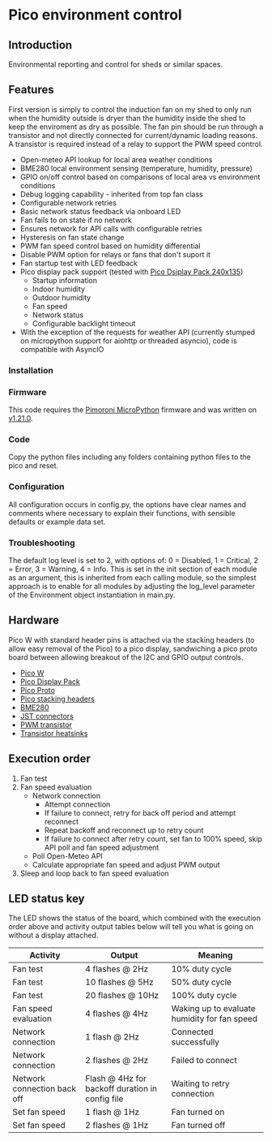 # Pico environment control
## Introduction
Environmental reporting and control for sheds or similar spaces.

## Features
First version is simply to control the induction fan on my shed to only run when the humidity outside is dryer than the humidity inside the shed to keep the enviroment as dry as possible.
The fan pin should be run through a transistor and not directly connected for current/dynamic loading reasons. A transistor is required instead of a relay to support the PWM speed control.

- Open-meteo API lookup for local area weather conditions
- BME280 local environment sensing (temperature, humidity, pressure)
- GPIO on/off control based on comparisons of local area vs environment conditions
- Debug logging capability - inherited from top fan class
- Configurable network retries
- Basic network status feedback via onboard LED
- Fan fails to on state if no network
- Ensures network for API calls with configurable retries 
- Hysteresis on fan state change
- PWM fan speed control based on humidity differential
- Disable PWM option for relays or fans that don't suport it
- Fan startup test with LED feedback
- Pico display pack support (tested with [Pico Dsiplay Pack 240x135](https://shop.pimoroni.com/products/pico-display-pack?variant=32368664215635)) 
  - Startup information 
  - Indoor humidity
  - Outdoor humidity
  - Fan speed
  - Network status
  - Configurable backlight timeout
- With the exception of the requests for weather API (currently stumped on micropython support for aiohttp or threaded asyncio), code is compatible with AsyncIO

### Installation
###  Firmware
This code requires the [Pimoroni MicroPython](https://github.com/pimoroni/pimoroni-pico) firmware and was written on [v1.21.0](https://github.com/pimoroni/pimoroni-pico/releases/tag/v1.21.0).

### Code
Copy the python files including any folders containing python files to the pico and reset.

### Configuration
All configuration occurs in config.py, the options have clear names and comments where necessary to explain their functions, with sensible defaults or example data set.

### Troubleshooting
The default log level is set to 2, with options of: 0 = Disabled, 1 = Critical, 2 = Error, 3 = Warning, 4 = Info. This is set in the init section of each module as an argument, this is inherited from each calling module, so the simplest approach is to enable for all modules by adjusting the log_level parameter of the Environment object instantiation in main.py.

## Hardware
Pico W with standard header pins is attached via the stacking headers (to allow easy removal of the Pico) to a pico display, sandwiching a pico proto board between allowing breakout of the I2C and GPIO output controls.

- [Pico W](https://shop.pimoroni.com/products/raspberry-pi-pico-w?variant=40059369619539)
- [Pico Display Pack](https://shop.pimoroni.com/products/pico-display-pack?variant=32368664215635)
- [Pico Proto](https://shop.pimoroni.com/products/pico-proto?variant=32369530110035)
- [Pico stacking headers](https://shop.pimoroni.com/products/pico-stacking-headers?variant=39272657682515)
- [BME280](https://shop.pimoroni.com/products/bme280-breakout?variant=29420960677971)
- [JST connectors](https://www.amazon.co.uk/gp/product/B09LQGDHV2)
- [PWM transistor](https://www.amazon.co.uk/gp/product/B07QVZK39F)
- [Transistor heatsinks](https://www.amazon.co.uk/gp/product/B081GS15N6)

## Execution order
1. Fan test
2. Fan speed evaluation
   - Network connection
     - Attempt connection
     - If failure to connect, retry for back off period and attempt reconnect
     - Repeat backoff and reconnect up to retry count
     - If failure to connect after retry count, set fan to 100% speed, skip API poll and fan speed adjustment
   - Poll Open-Meteo API
   - Calculate appropriate fan speed and adjust PWM output
3. Sleep and loop back to fan speed evaluation

## LED status key
The LED shows the status of the board, which combined with the execution order above and activity output tables below will tell you what is going on without a display attached.

|Activity|Output|Meaning|
|--------|------|-------|
|Fan test|4 flashes @ 2Hz|10% duty cycle| 
|Fan test|10 flashes @ 5Hz|50% duty cycle|
|Fan test|20 flashes @ 10Hz|100% duty cycle|
|Fan speed evaluation|4 flashes @ 4Hz|Waking up to evaluate humidity for fan speed|
|Network connection|1 flash @ 2Hz| Connected successfully|
|Network connection|2 flashes @ 2Hz| Failed to connect|
|Network connection back off|Flash @ 4Hz for backoff duration in config file|Waiting to retry connection|
|Set fan speed|1 flash @ 1Hz|Fan turned on|
|Set fan speed|2 flashes @ 1Hz|Fan turned off|
